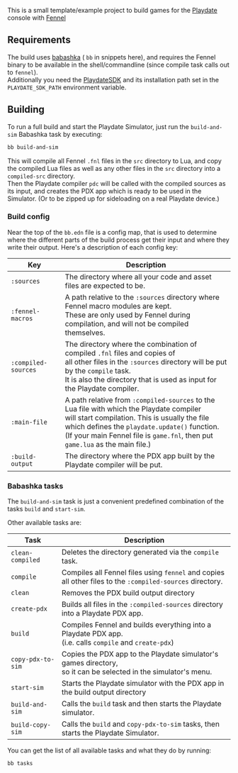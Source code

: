 This is a small template/example project to build games
for the [Playdate](https://play.date) console with [Fennel](https://fennel-lang.org/)


## Requirements

The build uses [babashka](https://babashka.org/) ( `bb` in snippets here),
and requires the Fennel binary to be available in the shell/commandline
(since compile task calls out to `fennel`).  
Additionally you need the [PlaydateSDK](https://play.date/dev/) and its installation path set
in the `PLAYDATE_SDK_PATH` environment variable.


## Building

To run a full build and start the Playdate Simulator,
just run the `build-and-sim` Babashka task by executing:

```bash
bb build-and-sim
```

This will compile all Fennel `.fnl` files in the `src` directory to Lua, and copy the compiled Lua
files as well as any other files in the `src` directory into a `compiled-src` directory.  
Then the Playdate compiler `pdc` will be called with the compiled sources as its input,
and creates the PDX app which is ready to be used in the Simulator. (Or to be zipped up for
sideloading on a real Playdate device.)


### Build config

Near the top of the `bb.edn` file is a config map, that is used to determine where the different
parts of the build process get their input and where they write their output. Here's a description
of each config key:

| Key                 | Description                                                                                                                                                                                                                                                                        |
|---------------------|------------------------------------------------------------------------------------------------------------------------------------------------------------------------------------------------------------------------------------------------------------------------------------|
| `:sources`          | The directory where all your code and asset files are expected to be.                                                                                                                                                                                                              |
| `:fennel-macros`    | A path relative to the `:sources` directory where Fennel macro modules are kept.<br/>These are only used by Fennel during compilation, and will not be compiled themselves.                                                                                                        |
| `:compiled-sources` | The directory where the combination of compiled `.fnl` files and copies of<br/>all other files in the `:sources` directory will be put by the `compile` task.<br/>It is also the directory that is used as input for the Playdate compiler.                                        |
| `:main-file`        | A path relative from `:compiled-sources` to the Lua file with which the Playdate compiler<br/>will start compilation. This is usually the file which defines the `playdate.update()` function.<br/>(If your main Fennel file is `game.fnl`, then put `game.lua` as the main file.) |
| `:build-output`     | The directory where the PDX app built by the Playdate compiler will be put.<br/>                                                                                                                                                                                                   |


### Babashka tasks

The `build-and-sim` task is just a convenient predefined combination
of the tasks `build` and `start-sim`.

Other available tasks are:

| Task              | Description                                                                                                        |
|-------------------|--------------------------------------------------------------------------------------------------------------------|
| `clean-compiled`  | Deletes the directory generated via the `compile` task.                                                            |
| `compile`         | Compiles all Fennel files using `fennel` and copies<br/>all other files to the `:compiled-sources` directory.      |
| `clean`           | Removes the PDX build output directory                                                                             |
| `create-pdx`      | Builds all files in the `:compiled-sources` directory into a Playdate PDX app.                                     |
| `build`           | Compiles Fennel and builds everything into a Playdate PDX app.<br/>(i.e. calls `compile` and `create-pdx`)         |
| `copy-pdx-to-sim` | Copies the PDX app to the Playdate simulator's games directory,<br/>so it can be selected in the simulator's menu. |
| `start-sim`       | Starts the Playdate simulator with the PDX app in the build output directory                                       |
| `build-and-sim`   | Calls the `build` task and then starts the Playdate simulator.                                                     |
| `build-copy-sim`  | Calls the `build` and `copy-pdx-to-sim` tasks, then starts the Playdate Simulator.                                 |


You can get the list of all available tasks and what they do by running:

```bash
bb tasks
```
